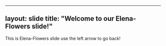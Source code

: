 ----
layout: slide
title: "Welcome to our Elena-Flowers slide!"
----
This is Elena-Flowers slide
use the left arrow to go back!
